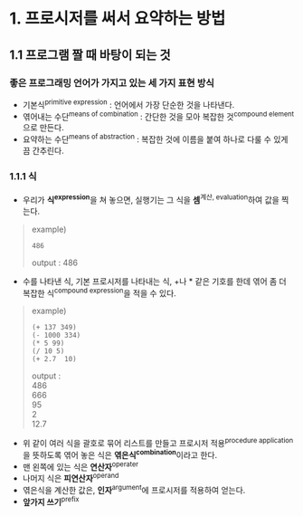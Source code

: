 # 1. 프로시저를 써서 요약하는 방법
## 1.1 프로그램 짤 때 바탕이 되는 것
### 좋은 프로그래밍 언어가 가지고 있는 세 가지 표현 방식
- 기본식<sup>primitive expression</sup> : 언어에서 가장 단순한 것을 나타낸다.
- 엮어내는 수단<sup>means of combination</sup> : 간단한 것을 모아 복잡한 것<sup>compound element</sup>으로 만든다.
- 요약하는 수단<sup>means of abstraction</sup> : 복잡한 것에 이름을 붙여 하나로 다룰 수 있게 끔 간추린다.
### 1.1.1 식
- 우리가 **식**<sup>**expression**</sup>을 쳐 놓으면, 실행기는 그 식을 **셈**<sup>계산, evaluation</sup>하여 값을 찍는다.
> example)
> ``` Lisp
> 486
> ```
> output : 486
- 수를 나타낸 식, 기본 프로시저를 나타내는 식, +나 * 같은 기호를 한데 엮어 좀 더 복잡한 식<sup>compound expression</sup>을 적을 수 있다.
> example)
> ``` Lisp
> (+ 137 349)
> (- 1000 334)
> (* 5 99)
> (/ 10 5)
> (+ 2.7  10)
> ```
> output : <br>486<br>666<br>95<br>2<br>12.7

- 위 같이 여러 식을 괄호로 묶어 리스트를 만들고 프로시저 적용<sup>procedure application</sup>을 뜻하도록 엮어 놓은 식은 **엮은식**<sup>**combination**</sup>이라고 한다.
- 맨 왼쪽에 있는 식은 **연산자**<sup>operater</sup>
- 나머지 식은 **피연산자**<sup>operand</sup>
- 엮은식을 계산한 값은, **인자**<sup>argument</sup>에 프로시저를 적용하여 얻는다.
- **앞가지 쓰기**<sup>prefix 
